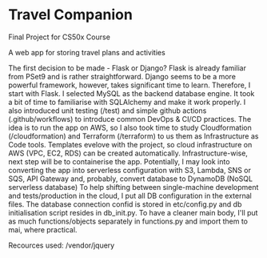 # Travel Companion
Final Project for CS50x Course

A web app for storing travel plans and activities

The first decision to be made - Flask or Django?
Flask is already familiar from PSet9 and is rather straightforward.
Django seems to be a more powerful framework, however, takes significant time to learn. Therefore, I start with Flask.
I selected MySQL as the backend database engine. It took a bit of time to familiarise with SQLAlchemy and make it work properly.
I also introduced unit testing (/test) and simple github actions (.github/workflows) to introduce common DevOps & CI/CD practices.
The idea is to run the app on AWS, so I also took time to study Cloudformation (/cloudformation) and Terraform (/terraform) to us them as Infrastructure as Code tools. Templates evelove with the project, so cloud infrastructure on AWS (VPC, EC2, RDS) can be created automatically. Infrastructure-wise, next step will be to containerise the app. Potentially, I may look into converting the app into serverless configuration with S3, Lambda, SNS or SQS, API Gateway and, probably, convert database to DynamoDB (NoSQL serverless database)
To help shifting between single-machine development and tests/production in the cloud, I put all DB configuration in the external files. The database connection confid is stored in etc/config.py and db initialisation script resides in db_init.py.
To have a cleaner main body, I'll put as much functions/objects separately in functions.py and import them to mai, where practical.

Recources used:
/vendor/jquery






